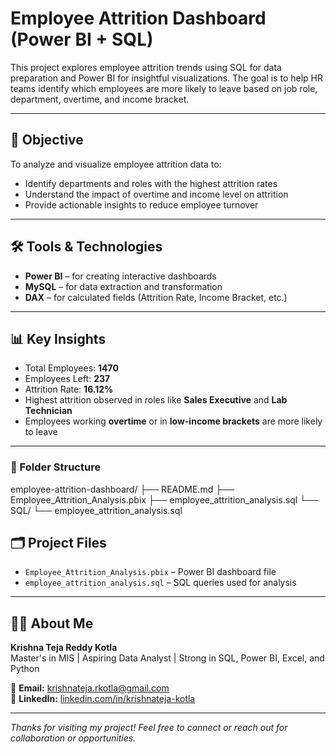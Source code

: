 # Employee Attrition Dashboard (Power BI + SQL)

This project explores employee attrition trends using SQL for data preparation and Power BI for insightful visualizations. The goal is to help HR teams identify which employees are more likely to leave based on job role, department, overtime, and income bracket.

---

## 📌 Objective

To analyze and visualize employee attrition data to:

- Identify departments and roles with the highest attrition rates
- Understand the impact of overtime and income level on attrition
- Provide actionable insights to reduce employee turnover

---

## 🛠️ Tools & Technologies

- **Power BI** – for creating interactive dashboards
- **MySQL** – for data extraction and transformation
- **DAX** – for calculated fields (Attrition Rate, Income Bracket, etc.)

---

## 📊 Key Insights

- Total Employees: **1470**
- Employees Left: **237**
- Attrition Rate: **16.12%**
- Highest attrition observed in roles like **Sales Executive** and **Lab Technician**
- Employees working **overtime** or in **low-income brackets** are more likely to leave

---
### 📁 Folder Structure

 employee-attrition-dashboard/
├── README.md
├── Employee_Attrition_Analysis.pbix
├── employee_attrition_analysis.sql
└── SQL/
    └── employee_attrition_analysis.sql


## 🗂️ Project Files

- `Employee_Attrition_Analysis.pbix` – Power BI dashboard file
- `employee_attrition_analysis.sql` – SQL queries used for analysis

---

## 🙋‍♂️ About Me

**Krishna Teja Reddy Kotla**  
Master's in MIS | Aspiring Data Analyst | Strong in SQL, Power BI, Excel, and Python

📧 **Email:** krishnateja.rkotla@gmail.com  
🔗 **LinkedIn:** [linkedin.com/in/krishnateja-kotla](https://linkedin.com/in/krishnateja-kotla)

---

_Thanks for visiting my project! Feel free to connect or reach out for collaboration or opportunities._
